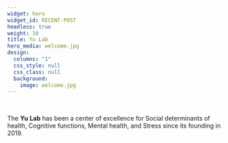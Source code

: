 ```yaml
---
widget: hero
widget_id: RECENT-POST
headless: true
weight: 10
title: Yu Lab
hero_media: welcome.jpg
design:
  columns: "1"
  css_style: null
  css_class: null
  background:
    image: welcome.jpg
---
```

<br>

The **Yu Lab**  has been a center of excellence for Social determinants of health, Cognitive functions, Mental health, and Stress since its founding in 2019.